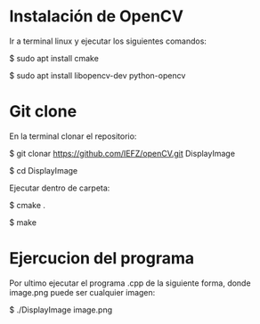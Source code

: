 Instalación de OpenCV
=====================


Ir a terminal linux y ejecutar los siguientes comandos:


$ sudo apt install cmake

$ sudo apt install libopencv-dev python-opencv


Git clone
====================


En la terminal clonar el repositorio:


$ git clonar https://github.com/IEFZ/openCV.git DisplayImage

$ cd DisplayImage


Ejecutar dentro de carpeta:


$ cmake .

$ make


Ejercucion del programa
====================


Por ultimo ejecutar el programa .cpp de la siguiente forma, donde image.png puede ser cualquier imagen:


$ ./DisplayImage image.png
